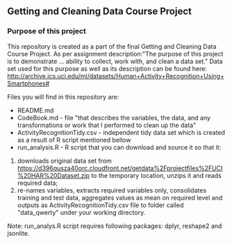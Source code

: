 ## Getting and Cleaning Data Course Project

### Purpose of this project

This repository is created as a part of the final Getting and Cleaning Data Course Project.
As per assignment description:"The purpose of this project is to demonstrate ... ability to collect, work with, and clean a data set."
Data set used for this purpose as well as its description can be found here:
http://archive.ics.uci.edu/ml/datasets/Human+Activity+Recognition+Using+Smartphones#


Files you will find in this repository are:

- README.md
- CodeBook.md - file "that describes the variables, the data, and any transformations or work that I performed to clean up the data"
- ActivityRecognitionTidy.csv - independent tidy data set which is created as a result of R script mentioned bellow
- run_analysis.R - R script that you can download and source it so that it:

1. downloads original data set from https://d396qusza40orc.cloudfront.net/getdata%2Fprojectfiles%2FUCI%20HAR%20Dataset.zip to the temporary location, unzips it and reads required data;
2. re-names variables, extracts required variables only, consolidates training and test data, aggregates values as mean on required level and outputs as ActivityRecognitionTidy.csv file to folder called "data_qwerty" under your working directory.

Note: run_analys.R script requires following packages: dplyr, reshape2 and jsonlite.
